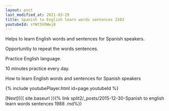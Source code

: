```yaml
---
layout: post
last_modified_at: 2021-03-29
title: Spanish to English learn words sentences 2203 
youtubeId: sYWt5V0Wwj8
---
```

 
 
Helps to learn English words and sentences for Spanish speakers.

Opportunitiy to repeat the words sentences. 

Practice English language. 
 
10 minutes practice every day. 
 
How to learn English words and sentences for Spanish speakers 
 
{% include youtubePlayer.html id=page.youtubeId %}
 
 
[Next]({{ site.baseurl }}{% link  split2/_posts/2015-12-30-Spanish to english learn words sentences 1988 .md%})
 
